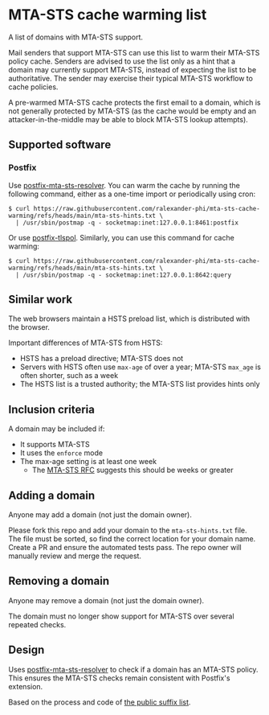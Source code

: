 # MTA-STS cache warming list

A list of domains with MTA-STS support.

Mail senders that support MTA-STS can use this list to warm their MTA-STS policy cache.
Senders are advised to use the list only as a hint that a domain may currently support MTA-STS, instead of expecting the list to be authoritative.
The sender may exercise their typical MTA-STS workflow to cache policies.

A pre-warmed MTA-STS cache protects the first email to a domain, which is not generally protected by MTA-STS (as the cache would be empty and an attacker-in-the-middle may be able to block MTA-STS lookup attempts).


## Supported software

### Postfix

Use [postfix-mta-sts-resolver](https://github.com/Snawoot/postfix-mta-sts-resolver).
You can warm the cache by running the following command, either as a one-time import or periodically using cron:

    $ curl https://raw.githubusercontent.com/ralexander-phi/mta-sts-cache-warming/refs/heads/main/mta-sts-hints.txt \
      | /usr/sbin/postmap -q - socketmap:inet:127.0.0.1:8461:postfix

Or use [postfix-tlspol](https://github.com/Zuplu/postfix-tlspol).
Similarly, you can use this command for cache warming:

    $ curl https://raw.githubusercontent.com/ralexander-phi/mta-sts-cache-warming/refs/heads/main/mta-sts-hints.txt \
      | /usr/sbin/postmap -q - socketmap:inet:127.0.0.1:8642:query


## Similar work

The web browsers maintain a HSTS preload list, which is distributed with the browser.

Important differences of MTA-STS from HSTS:

* HSTS has a preload directive; MTA-STS does not
* Servers with HSTS often use `max-age` of over a year; MTA-STS `max_age` is often shorter, such as a week
* The HSTS list is a trusted authority; the MTA-STS list provides hints only


## Inclusion criteria

A domain may be included if:

* It supports MTA-STS
* It uses the `enforce` mode
* The max-age setting is at least one week
  * The [MTA-STS RFC](https://www.rfc-editor.org/rfc/rfc8461#section-3.2) suggests this should be weeks or greater


## Adding a domain

Anyone may add a domain (not just the domain owner).

Please fork this repo and add your domain to the `mta-sts-hints.txt` file.
The file must be sorted, so find the correct location for your domain name.
Create a PR and ensure the automated tests pass.
The repo owner will manually review and merge the request.


## Removing a domain

Anyone may remove a domain (not just the domain owner).

The domain must no longer show support for MTA-STS over several repeated checks.



## Design

Uses [postfix-mta-sts-resolver](https://github.com/Snawoot/postfix-mta-sts-resolver) to check if a domain has an MTA-STS policy.
This ensures the MTA-STS checks remain consistent with Postfix's extension.

Based on the process and code of [the public suffix list](https://github.com/publicsuffix/list).

